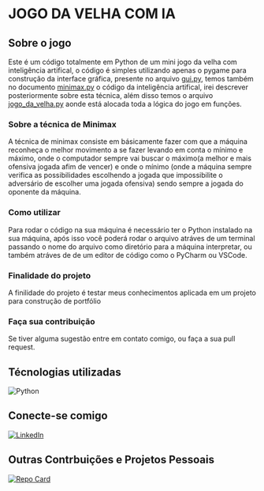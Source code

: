 # JOGO DA VELHA COM IA
## Sobre o jogo
Este é um código totalmente em Python de um mini jogo da velha com inteligência artifical, o código é simples utilizando apenas o pygame para construção da interface gráfica, presente no arquivo [gui.py](https://github.com/Gabriel-0001/JOGO_DA_VELHA_IA/blob/main/gui.py), temos também no documento [minimax.py](https://github.com/Gabriel-0001/JOGO_DA_VELHA_IA/blob/main/minimax.py) o código da inteligência artifical, irei descrever posteriormente sobre esta técnica, além disso temos o arquivo [jogo_da_velha.py](https://github.com/Gabriel-0001/JOGO_DA_VELHA_IA/blob/main/jogo_da_velha.py) aonde está alocada toda a lógica do jogo em funções.
### Sobre a técnica de Minimax
A técnica de minimax consiste em básicamente fazer com que a máquina reconheça o melhor movimento a se fazer levando em conta o mínimo e máximo, onde o computador sempre vai buscar o máximo(a melhor e mais ofensiva jogada afim de vencer) e onde o mínimo (onde a máquina sempre verifica as possibilidades escolhendo a jogada que impossibilite o adversário de escolher uma jogada ofensiva) sendo sempre a jogada do oponente da máquina.

### Como utilizar
Para rodar o código na sua máquina é necessário ter o Python instalado na sua máquina, após isso você poderá rodar o arquivo atráves de um terminal passando o nome do arquivo como diretório para a máquina interpretar, ou também atráves de de um editor de código como o PyCharm ou VSCode.

### Finalidade do projeto
A finilidade do projeto é testar meus conhecimentos aplicada em um projeto para construção de portfólio
### Faça sua contribuição
Se tiver alguma sugestão entre em contato comigo, ou faça a sua pull request.

## Técnologias utilizadas
![Python](https://img.shields.io/badge/Python-000?style=for-the-badge&logo=python) 

## Conecte-se comigo
[![LinkedIn](https://img.shields.io/badge/LinkedIn-000?style=for-the-badge&logo=linkedin&logoColor=0E76A8)](https://www.linkedin.com/in/gabrielmoreira2107/)

## Outras Contrbuições e Projetos Pessoais
[![Repo Card](https://github-readme-stats.vercel.app/api/pin/?username=Gabriel-0001&repo=dio-lab-open-source&bg_color=000&border_color=30A3DC&show_icons=true&icon_color=30A3DC&title_color=E94D5F&text_color=FFF)](https://github.com/Gabriel-0001/dio-lab-open-source)
